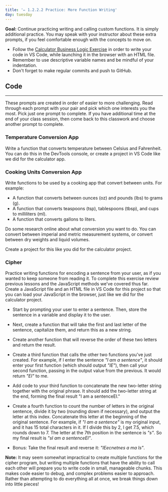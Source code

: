 ```yaml
---
title: '✏️ 1.2.2.2 Practice: More Function Writing'
day: tuesday
---
```


**Goal:** Continue practicing writing and calling custom functions. It is simply additional practice. You may speak with your instructor about these extra prompts, if you feel comfortable enough with the concepts to move on.

* Follow the [Calculator Business Logic Exercise]( https://old.learnhowtoprogram.com/lessons/practice-calculator-ui-and-business-logic) in order to write your code in VS Code, while launching it in the browser with an HTML file.
* Remember to use descriptive variable names and be mindful of your indentation.
* Don't forget to make regular commits and push to GitHub.

## Code
---

These prompts are created in order of easier to more challenging. Read through each prompt with your pair and pick which one interests you the most. Pick just one prompt to complete. If you have additional time at the end of your class session, then come back to this classwork and choose another prompt to complete.

### Temperature Conversion App

Write a function that converts temperature between Celsius and Fahrenheit. You can do this in the DevTools console, or create a project in VS Code like we did for the calculator app.

### Cooking Units Conversion App

Write functions to be used by a cooking app that convert between units. For example:

* A function that converts between ounces (oz) and pounds (lbs) to grams (g).
* A function that converts teaspoons (tsp), tablespoons (tbsp), and cups to milliliters (ml). 
* A function that converts gallons to liters. 

Do some research online about what conversion you want to do. You can convert between imperial and metric measurement systems, or convert between dry weights and liquid volumes. 

Create a project for this like you did for the calculator project.

### Cipher

Practice writing functions for encoding a sentence from your user, as if you wanted to keep someone from reading it. To complete this exercise review previous lessons and the JavaScript methods we've covered thus far. Create a JavaScript file and an HTML file in VS Code for this project so that you can load your JavaScript in the browser, just like we did for the calculator project.

* Start by prompting your user to enter a sentence. Then, store the sentence in a variable and display it to the user.

* Next, create a function that will take the first and last letter of the sentence, capitalize them, and return this as a new string.

* Create another function that will reverse the order of these two letters and return the result.

* Create a third function that calls the other two functions you've just created. For example, if I enter the sentence _"I am a sentence"_, it should enter your first function (which should output _"IE"_),  then call your second function, passing in the output value from the previous. It would return _"EI"_ to me.

* Add code to your third function to concatenate the new two-letter string together with the original phrase. It should add the two-letter string at the end, forming the final result "I am a sentenceEI."

* Create a fourth function to count the number of letters in the original sentence, divide it by two (rounding down if necessary), and output the letter at this index. Concatenate this letter at the beginning of the original sentence.  For example, if _"I am a sentence"_ is my original input, and it has 15 total characters in it. If I divide this by 2, I get 7.5, which rounds down to 7. The letter at the 7th position in the sentence is _"s"_. So my final result is _"sI am a sentenceEI"_.

* Bonus: Take the final result and reverse it: _"IEecnetnes a ma ls"_.

**Note:** It may seem somewhat impractical to create multiple functions for the cipher program, but writing multiple functions that have the ability to call each other will prepare you to write code in small, manageable chunks. This makes code easier to debug, and complex problems easier to approach. Rather than attempting to do everything all at once, we break things down into little pieces!
